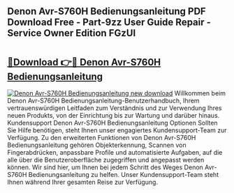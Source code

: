 ## Denon Avr-S760H Bedienungsanleitung PDF Download Free - Part-9zz User Guide Repair - Service Owner Edition FGzUl

# <h2><a href="http://df10df.blite.top/?on=Denon+Avr-S760H+Bedienungsanleitung">🔗Download 👉🔴 Denon Avr-S760H Bedienungsanleitung</a></h2>

[![Denon Avr-S760H Bedienungsanleitung new download](https://i.imgur.com/lujVjoI.png)](http://df10df.blite.top/?on=Denon+Avr-S760H+Bedienungsanleitung)
Willkommen beim Denon Avr-S760H Bedienungsanleitung-Benutzerhandbuch, Ihrem vertrauenswürdigen Leitfaden zum Verständnis und zur Verwendung Ihres neuen Produkts, von der Einrichtung bis zur Wartung und darüber hinaus. Kundensupport Denon Avr-S760H Bedienungsanleitung Optionen Sollten Sie Hilfe benötigen, steht Ihnen unser engagiertes Kundensupport-Team zur Verfügung. Zu den erweiterten Funktionen von Denon Avr-S760H Bedienungsanleitung gehören Objekterkennung, Scannen von Fingerabdrücken, anpassbare Profile und automatisierte Aufgaben, auf die alle über die Benutzeroberfläche zugegriffen und angepasst werden können. Wir sind hier, um Ihnen bei jedem Schritt des Weges Denon Avr-S760H Bedienungsanleitung zu helfen. Unser Kundensupport-Team steht Ihnen während Ihrer gesamten Reise zur Verfügung.
